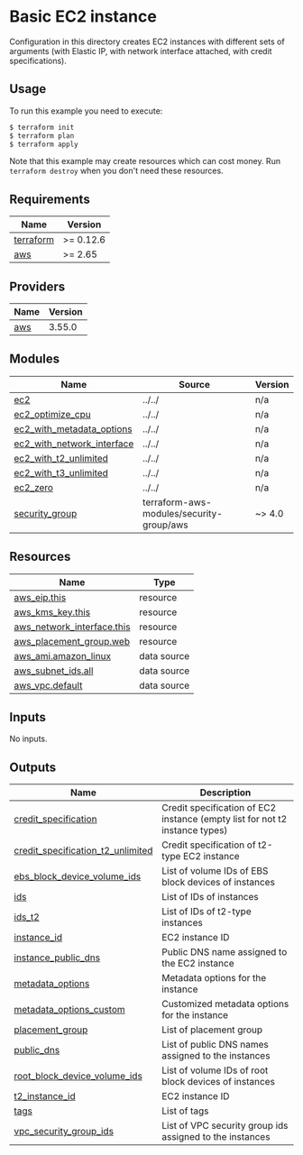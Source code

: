 # Basic EC2 instance

Configuration in this directory creates EC2 instances with different sets of arguments (with Elastic IP, with network interface attached, with credit specifications).

## Usage

To run this example you need to execute:

```bash
$ terraform init
$ terraform plan
$ terraform apply
```

Note that this example may create resources which can cost money. Run `terraform destroy` when you don't need these resources.

<!-- BEGINNING OF PRE-COMMIT-TERRAFORM DOCS HOOK -->
## Requirements

| Name | Version |
|------|---------|
| <a name="requirement_terraform"></a> [terraform](#requirement\_terraform) | >= 0.12.6 |
| <a name="requirement_aws"></a> [aws](#requirement\_aws) | >= 2.65 |

## Providers

| Name | Version |
|------|---------|
| <a name="provider_aws"></a> [aws](#provider\_aws) | 3.55.0 |

## Modules

| Name | Source | Version |
|------|--------|---------|
| <a name="module_ec2"></a> [ec2](#module\_ec2) | ../../ | n/a |
| <a name="module_ec2_optimize_cpu"></a> [ec2\_optimize\_cpu](#module\_ec2\_optimize\_cpu) | ../../ | n/a |
| <a name="module_ec2_with_metadata_options"></a> [ec2\_with\_metadata\_options](#module\_ec2\_with\_metadata\_options) | ../../ | n/a |
| <a name="module_ec2_with_network_interface"></a> [ec2\_with\_network\_interface](#module\_ec2\_with\_network\_interface) | ../../ | n/a |
| <a name="module_ec2_with_t2_unlimited"></a> [ec2\_with\_t2\_unlimited](#module\_ec2\_with\_t2\_unlimited) | ../../ | n/a |
| <a name="module_ec2_with_t3_unlimited"></a> [ec2\_with\_t3\_unlimited](#module\_ec2\_with\_t3\_unlimited) | ../../ | n/a |
| <a name="module_ec2_zero"></a> [ec2\_zero](#module\_ec2\_zero) | ../../ | n/a |
| <a name="module_security_group"></a> [security\_group](#module\_security\_group) | terraform-aws-modules/security-group/aws | ~> 4.0 |

## Resources

| Name | Type |
|------|------|
| [aws_eip.this](https://registry.terraform.io/providers/hashicorp/aws/latest/docs/resources/eip) | resource |
| [aws_kms_key.this](https://registry.terraform.io/providers/hashicorp/aws/latest/docs/resources/kms_key) | resource |
| [aws_network_interface.this](https://registry.terraform.io/providers/hashicorp/aws/latest/docs/resources/network_interface) | resource |
| [aws_placement_group.web](https://registry.terraform.io/providers/hashicorp/aws/latest/docs/resources/placement_group) | resource |
| [aws_ami.amazon_linux](https://registry.terraform.io/providers/hashicorp/aws/latest/docs/data-sources/ami) | data source |
| [aws_subnet_ids.all](https://registry.terraform.io/providers/hashicorp/aws/latest/docs/data-sources/subnet_ids) | data source |
| [aws_vpc.default](https://registry.terraform.io/providers/hashicorp/aws/latest/docs/data-sources/vpc) | data source |

## Inputs

No inputs.

## Outputs

| Name | Description |
|------|-------------|
| <a name="output_credit_specification"></a> [credit\_specification](#output\_credit\_specification) | Credit specification of EC2 instance (empty list for not t2 instance types) |
| <a name="output_credit_specification_t2_unlimited"></a> [credit\_specification\_t2\_unlimited](#output\_credit\_specification\_t2\_unlimited) | Credit specification of t2-type EC2 instance |
| <a name="output_ebs_block_device_volume_ids"></a> [ebs\_block\_device\_volume\_ids](#output\_ebs\_block\_device\_volume\_ids) | List of volume IDs of EBS block devices of instances |
| <a name="output_ids"></a> [ids](#output\_ids) | List of IDs of instances |
| <a name="output_ids_t2"></a> [ids\_t2](#output\_ids\_t2) | List of IDs of t2-type instances |
| <a name="output_instance_id"></a> [instance\_id](#output\_instance\_id) | EC2 instance ID |
| <a name="output_instance_public_dns"></a> [instance\_public\_dns](#output\_instance\_public\_dns) | Public DNS name assigned to the EC2 instance |
| <a name="output_metadata_options"></a> [metadata\_options](#output\_metadata\_options) | Metadata options for the instance |
| <a name="output_metadata_options_custom"></a> [metadata\_options\_custom](#output\_metadata\_options\_custom) | Customized metadata options for the instance |
| <a name="output_placement_group"></a> [placement\_group](#output\_placement\_group) | List of placement group |
| <a name="output_public_dns"></a> [public\_dns](#output\_public\_dns) | List of public DNS names assigned to the instances |
| <a name="output_root_block_device_volume_ids"></a> [root\_block\_device\_volume\_ids](#output\_root\_block\_device\_volume\_ids) | List of volume IDs of root block devices of instances |
| <a name="output_t2_instance_id"></a> [t2\_instance\_id](#output\_t2\_instance\_id) | EC2 instance ID |
| <a name="output_tags"></a> [tags](#output\_tags) | List of tags |
| <a name="output_vpc_security_group_ids"></a> [vpc\_security\_group\_ids](#output\_vpc\_security\_group\_ids) | List of VPC security group ids assigned to the instances |
<!-- END OF PRE-COMMIT-TERRAFORM DOCS HOOK -->

